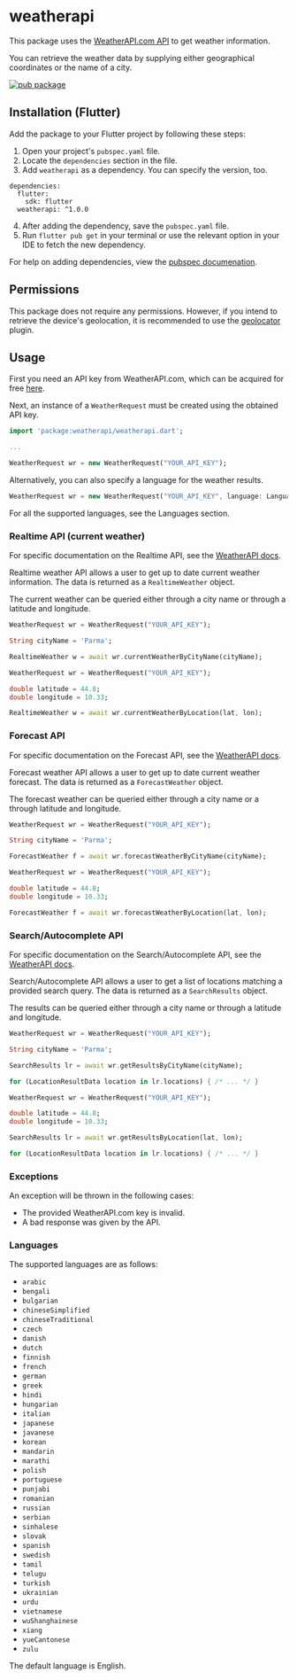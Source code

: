 # weatherapi

This package uses the [WeatherAPI.com API](https://www.weatherapi.com/) to get weather information.

You can retrieve the weather data by supplying either geographical coordinates or the name of a city.

[![pub package](https://img.shields.io/pub/v/weatherapi.svg)](https://pub.dartlang.org/packages/weatherapi)

## Installation (Flutter)

Add the package to your Flutter project by following these steps:
1. Open your project's `pubspec.yaml` file.
2. Locate the `dependencies` section in the file.
3. Add `weatherapi` as a dependency. You can specify the version, too.
```
dependencies:
  flutter:
    sdk: flutter
  weatherapi: ^1.0.0
```
4. After adding the dependency, save the `pubspec.yaml` file.
5. Run `flutter pub get` in your terminal or use the relevant option in your IDE to fetch the new dependency.

For help on adding dependencies, view the [pubspec documenation](https://flutter.io/using-packages/).

## Permissions

This package does not require any permissions. However, if you intend to retrieve the device's geolocation, it is recommended to use the [geolocator](https://pub.dev/packages/geolocator) plugin.

## Usage

First you need an API key from WeatherAPI.com, which can be acquired for free [here](https://www.weatherapi.com/signup.aspx/).

Next, an instance of a `WeatherRequest` must be created using the obtained API key.

```dart
import 'package:weatherapi/weatherapi.dart';

...

WeatherRequest wr = new WeatherRequest("YOUR_API_KEY");
```

Alternatively, you can also specify a language for the weather results.

```dart
WeatherRequest wr = new WeatherRequest("YOUR_API_KEY", language: Language.italian);
```

For all the supported languages, see the Languages section.

### Realtime API (current weather)

For specific documentation on the Realtime API, see the [WeatherAPI docs](https://www.weatherapi.com/docs/).

Realtime weather API allows a user to get up to date current weather information. The data is returned as a `RealtimeWeather` object.

The current weather can be queried either through a city name or through a latitude and longitude.

```dart
WeatherRequest wr = WeatherRequest("YOUR_API_KEY");

String cityName = 'Parma';

RealtimeWeather w = await wr.currentWeatherByCityName(cityName);
```

```dart
WeatherRequest wr = WeatherRequest("YOUR_API_KEY");

double latitude = 44.8;
double longitude = 10.33;

RealtimeWeather w = await wr.currentWeatherByLocation(lat, lon);
```

### Forecast API

For specific documentation on the Forecast API, see the [WeatherAPI docs](https://www.weatherapi.com/docs/).

Forecast weather API allows a user to get up to date current weather forecast. The data is returned as a `ForecastWeather` object.

The forecast weather can be queried either through a city name or a through latitude and longitude.

```dart
WeatherRequest wr = WeatherRequest("YOUR_API_KEY");

String cityName = 'Parma';

ForecastWeather f = await wr.forecastWeatherByCityName(cityName);
```

```dart
WeatherRequest wr = WeatherRequest("YOUR_API_KEY");

double latitude = 44.8;
double longitude = 10.33;

ForecastWeather f = await wr.forecastWeatherByLocation(lat, lon);
```

### Search/Autocomplete API

For specific documentation on the Search/Autocomplete API, see the [WeatherAPI docs](https://www.weatherapi.com/docs/).

Search/Autocomplete API allows a user to get a list of locations matching a provided search query. The data is returned as a `SearchResults` object.

The results can be queried either through a city name or through a latitude and longitude.

```dart
WeatherRequest wr = WeatherRequest("YOUR_API_KEY");

String cityName = 'Parma';

SearchResults lr = await wr.getResultsByCityName(cityName);

for (LocationResultData location in lr.locations) { /* ... */ }
```

```dart
WeatherRequest wr = WeatherRequest("YOUR_API_KEY");

double latitude = 44.8;
double longitude = 10.33;

SearchResults lr = await wr.getResultsByLocation(lat, lon);

for (LocationResultData location in lr.locations) { /* ... */ }
```

### Exceptions

An exception will be thrown in the following cases:

* The provided WeatherAPI.com key is invalid.
* A bad response was given by the API.

### Languages

The supported languages are as follows:

* `arabic`
* `bengali`
* `bulgarian`
* `chineseSimplified`
* `chineseTraditional`
* `czech`
* `danish`
* `dutch`
* `finnish`
* `french`
* `german`
* `greek`
* `hindi`
* `hungarian`
* `italian`
* `japanese`
* `javanese`
* `korean`
* `mandarin`
* `marathi`
* `polish`
* `portuguese`
* `punjabi`
* `romanian`
* `russian`
* `serbian`
* `sinhalese`
* `slovak`
* `spanish`
* `swedish`
* `tamil`
* `telugu`
* `turkish`
* `ukrainian`
* `urdu`
* `vietnamese`
* `wuShanghainese`
* `xiang`
* `yueCantonese`
* `zulu`

The default language is English.
